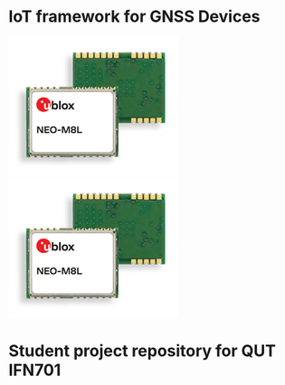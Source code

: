 # IoT framework for GNSS Devices
![NEO-M8L](www/NEO-M8L.png "NEO-M8L")![NEO-M8L](www/NEO-M8L.png "NEO-M8L")
# Student project repository for QUT IFN701

